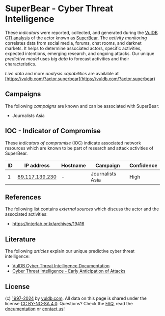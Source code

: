 # SuperBear - Cyber Threat Intelligence

These _indicators_ were reported, collected, and generated during the [VulDB CTI analysis](https://vuldb.com/?kb.cti) of the actor known as [SuperBear](https://vuldb.com/?actor.superbear). The _activity monitoring_ correlates data from social media, forums, chat rooms, and darknet markets. It helps to determine associated actors, specific activities, expected intentions, emerging research, and ongoing attacks. Our unique _predictive model_ uses _big data_ to forecast activities and their characteristics.

_Live data_ and more _analysis capabilities_ are available at [https://vuldb.com/?actor.superbear](https://vuldb.com/?actor.superbear)

## Campaigns

The following _campaigns_ are known and can be associated with SuperBear:

* Journalists Asia

## IOC - Indicator of Compromise

These _indicators of compromise_ (IOC) indicate associated network resources which are known to be part of research and attack activities of SuperBear.

ID | IP address | Hostname | Campaign | Confidence
-- | ---------- | -------- | -------- | ----------
1 | [89.117.139.230](https://vuldb.com/?ip.89.117.139.230) | - | Journalists Asia | High

## References

The following list contains _external sources_ which discuss the actor and the associated activities:

* https://interlab.or.kr/archives/19416

## Literature

The following _articles_ explain our unique predictive cyber threat intelligence:

* [VulDB Cyber Threat Intelligence Documentation](https://vuldb.com/?kb.cti)
* [Cyber Threat Intelligence - Early Anticipation of Attacks](https://www.scip.ch/en/?labs.20201022)

## License

(c) [1997-2024](https://vuldb.com/?kb.changelog) by [vuldb.com](https://vuldb.com/?kb.about). All data on this page is shared under the license [CC BY-NC-SA 4.0](https://creativecommons.org/licenses/by-nc-sa/4.0/). Questions? Check the [FAQ](https://vuldb.com/?kb.faq), read the [documentation](https://vuldb.com/?kb) or [contact us](https://vuldb.com/?contact)!
